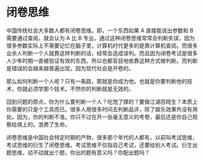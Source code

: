 # 闭卷思维

中国传统社会大多数人都有闭卷思维。即，一个东西如果 A 直接能说出参数和 B 需要通过查阅，就会认为 A 比 B 专业。通过这种闭卷思维常常会判断失误，因为很多参数实际上不需要记忆在脑子里，计算机时代更多的是靠计算机查阅。而很多业余人判断一个人就靠这样判断的话，经常会造成误判。而且因为闭卷考试是很多人少年时期一直被验证有效的东西。所以也都盲目地依靠这种方式做判断。而判断是错误的会越来越普遍出现，因为现代社会是开卷的。

那么如何判断一个人呢？只有一条路，那就是你成为他。也就是你要判断他的技术，你就必须学那个技术。不然你的判断就是无效的。

回到问题的原点，你为什么要判断一个人？吃饱了撑的？要做江湖百晓生？本质上你需要的只是个工具而已。很多人用很多时间去判断品评，除了娱乐效果外没有用处。因为，你的判断不准。你只不过在开一张毫无意义的考卷，最后还是你自己观察给填上的。浪费了生命。

闭卷思维是中国社会特定时期的产物，很多那个年代的人都有，以前叫考试思维，考试思维的衍生了闭卷思维。考试思维不仅指自己考试，还要给别人考试。衍生出题思维，动不动就出个题，你出的题有意义吗？你配出题吗？

